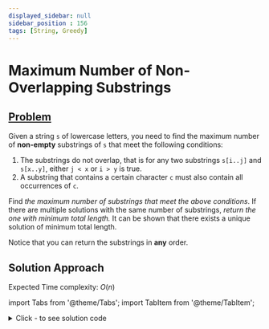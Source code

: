 ```yaml
---
displayed_sidebar: null
sidebar_position : 156
tags: [String, Greedy]
---
```


# Maximum Number of Non-Overlapping Substrings

## [Problem](https://leetcode.com/problems/maximum-number-of-non-overlapping-substrings/)

<p>Given a string <code>s</code> of lowercase letters, you need to find the maximum number of <strong>non-empty</strong> substrings of <code>s</code> that meet the following conditions:</p>

<ol>
	<li>The substrings do not overlap, that is for any two substrings <code>s[i..j]</code> and <code>s[x..y]</code>, either <code>j &lt; x</code> or <code>i &gt; y</code> is true.</li>
	<li>A substring that contains a certain character <code>c</code> must also contain all occurrences of <code>c</code>.</li>
</ol>

<p>Find <em>the maximum number of substrings that meet the above conditions</em>. If there are multiple solutions with the same number of substrings, <em>return the one with minimum total length. </em>It can be shown that there exists a unique solution of minimum total length.</p>

<p>Notice that you can return the substrings in <strong>any</strong> order.</p>

## Solution Approach

Expected Time complexity: $O(n)$

import Tabs from '@theme/Tabs';
import TabItem from '@theme/TabItem';

<details><summary>Click - to see solution code</summary>

<Tabs>
<TabItem value="cpp" label="C++">

```cpp
class Solution {
   public:
    vector<string> maxNumOfSubstrings(string s) {
        vector<int> start(26, INT_MAX), end(26, INT_MIN), skip(26, 0);
        vector<string> result;

        for (int i = 0; i < s.size(); ++i)
            start[s[i] - 'a'] = min(start[s[i] - 'a'], i), end[s[i] - 'a'] = i;

        for (int i = 0; i < 26; ++i)
            for (int j = start[i]; j <= end[i]; ++j)
                if (start[s[j] - 'a'] < start[i])
                    skip[i] = 1;
                else
                    end[i] = max(end[i], end[s[j] - 'a']);

        for (int i = s.size() - 1, cut = INT_MAX; i >= 0; --i)
            if (i == start[s[i] - 'a'] && end[s[i] - 'a'] < cut &&
                !skip[s[i] - 'a'])
                result.push_back(s.substr((cut = i), end[s[i] - 'a'] - i + 1));

        return result;
    }
};

```
</TabItem>
</Tabs>

</details>
